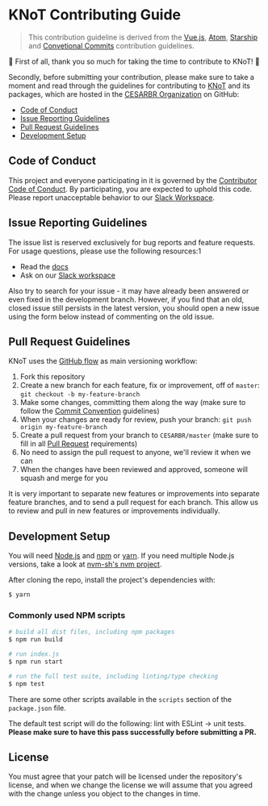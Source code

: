 # KNoT Contributing Guide

> This contribution guideline is derived from the [Vue.js](https://github.com/vuejs/vue/blob/dev/.github/CONTRIBUTING.md), [Atom](https://github.com/atom/atom/blob/master/CONTRIBUTING.md), [Starship](https://github.com/starship/starship/blob/master/CONTRIBUTING.md) and [Convetional Commits](https://github.com/conventional-commits/conventionalcommits.org/blob/master/CONTRIBUTING.md) contribution guidelines.

:tada: First of all, thank you so much for taking the time to contribute to KNoT! :tada:

Secondly, before submitting your contribution, please make sure to take a moment and read through the guidelines for contributing to [KNoT](https://knot.cesar.org.br) and its packages, which are hosted in the [CESARBR Organization](https://github.com/CESARBR) on GitHub:

- [Code of Conduct](#code-of-conduct)
- [Issue Reporting Guidelines](#issue-reporting-guidelines)
- [Pull Request Guidelines](#pull-request-guidelines)
- [Development Setup](#development-setup)

## Code of Conduct

This project and everyone participating in it is governed by the [Contributor Code of Conduct](./CODE_OF_CONDUCT.md). By participating, you are expected to uphold this code. Please report unacceptable behavior to our [Slack Workspace](https://join.slack.com/t/knot-iot/shared_invite/enQtNjkxMDI3MTgyNzQzLTU5NDY3ZmU3OGZjMGZhMmZiMzk1ZWY4OTA2NGRiNDJhY2M5MmY3YWM5MmEzYTc3NWJiNTczY2JjYzIyZjBhYjc).

## Issue Reporting Guidelines

The issue list is reserved exclusively for bug reports and feature requests. For usage questions, please use the following resources:1

- Read the [docs](https://knot-devel.cesar.org.br)
- Ask on our [Slack workspace](https://join.slack.com/t/knot-iot/shared_invite/enQtNjkxMDI3MTgyNzQzLTU5NDY3ZmU3OGZjMGZhMmZiMzk1ZWY4OTA2NGRiNDJhY2M5MmY3YWM5MmEzYTc3NWJiNTczY2JjYzIyZjBhYjc)

Also try to search for your issue - it may have already been answered or even fixed in the development branch. However, if you find that an old, closed issue still persists in the latest version, you should open a new issue using the form below instead of commenting on the old issue.

## Pull Request Guidelines

KNoT uses the [GitHub flow](https://guides.github.com/introduction/flow/) as main versioning workflow:

1. Fork this repository
2. Create a new branch for each feature, fix or improvement, off of `master`: `git checkout -b my-feature-branch`
3. Make some changes, committing them along the way (make sure to follow the [Commit Convention](.github/COMMIT_CONVENTION.md) guidelines)
4. When your changes are ready for review, push your branch: `git push origin my-feature-branch`
5. Create a pull request from your branch to `CESARBR/master` (make sure to fill in all [Pull Request](.github/PULL_REQUEST_TEMPLATE.md) requirements)
6. No need to assign the pull request to anyone, we'll review it when we can
7. When the changes have been reviewed and approved, someone will squash and merge for you

It is very important to separate new features or improvements into separate feature branches, and to send a pull request for each branch. This allow us to review and pull in new features or improvements individually.

## Development Setup

You will need [Node.js](http://nodejs.org) and [npm](https://www.npmjs.com/get-npm) or [yarn](https://yarnpkg.com/en/docs/install). If you need multiple Node.js versions, take a look at [nvm-sh's nvm project](https://github.com/nvm-sh/nvm).

After cloning the repo, install the project's dependencies with:

``` bash
$ yarn
```

### Commonly used NPM scripts

``` bash
# build all dist files, including npm packages
$ npm run build

# run index.js
$ npm run start

# run the full test suite, including linting/type checking
$ npm test
```

There are some other scripts available in the `scripts` section of the `package.json` file.

The default test script will do the following: lint with ESLint -> unit tests. **Please make sure to have this pass successfully before submitting a PR.**

## License

You must agree that your patch will be licensed under the repository's license, and when we change the license we will assume that you agreed with the change unless you object to the changes in time.
